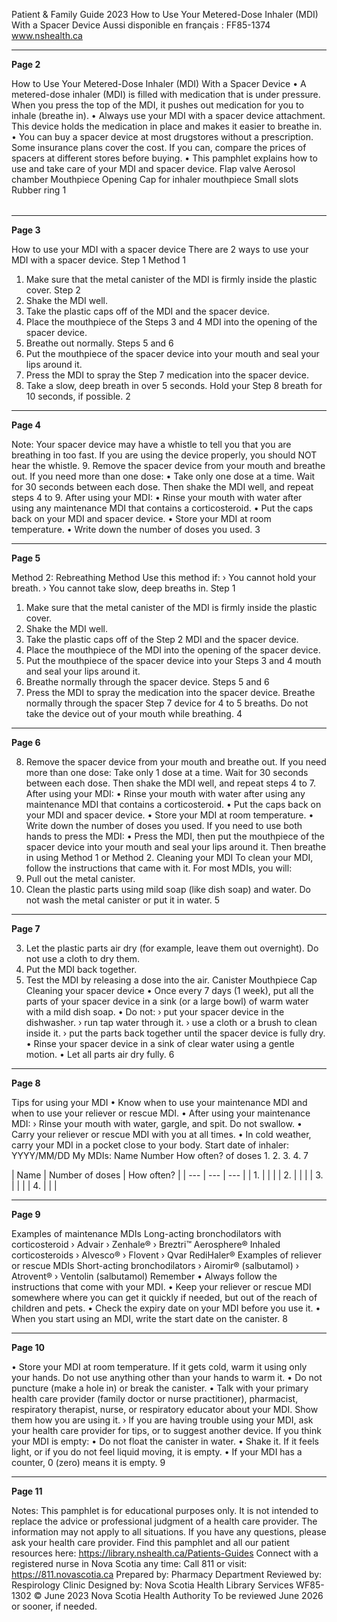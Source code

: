 Patient & Family Guide
2023
How to Use Your
Metered-Dose
Inhaler (MDI) With
a Spacer Device
Aussi disponible en français : FF85-1374
www.nshealth.ca



---
**Page 2**

How to Use Your Metered-Dose
Inhaler (MDI) With a Spacer
Device
• A metered-dose inhaler (MDI) is filled with
medication that is under pressure. When
you press the top of the MDI, it pushes out
medication for you to inhale (breathe in).
• Always use your MDI with a spacer device
attachment. This device holds the medication
in place and makes it easier to breathe in.
• You can buy a spacer device at most
drugstores without a prescription. Some
insurance plans cover the cost. If you can,
compare the prices of spacers at different
stores before buying.
• This pamphlet explains how to use and take
care of your MDI and spacer device.
Flap valve
Aerosol chamber
Mouthpiece
Opening
Cap
for inhaler
mouthpiece
Small slots Rubber ring
1


|  |  |  |  |
| --- | --- | --- | --- |



---
**Page 3**

How to use your MDI with a spacer device
There are 2 ways to use your MDI with a spacer
device.
Step 1
Method 1
1. Make sure that the metal
canister of the MDI is firmly
inside the plastic cover.
Step 2
2. Shake the MDI well.
3. Take the plastic caps off
of the MDI and the spacer
device.
4. Place the mouthpiece of the
Steps 3 and 4
MDI into the opening of the
spacer device.
5. Breathe out normally.
Steps 5 and 6
6. Put the mouthpiece of the
spacer device into your
mouth and seal your lips
around it.
7. Press the MDI to spray the Step 7
medication into the spacer
device.
8. Take a slow, deep breath in
over 5 seconds. Hold your Step 8
breath for 10 seconds, if
possible.
2



---
**Page 4**

Note: Your spacer device may have a whistle to
tell you that you are breathing in too fast. If you
are using the device properly, you should NOT
hear the whistle.
9. Remove the spacer device from your mouth
and breathe out.
If you need more than one dose:
• Take only one dose at a time. Wait for
30 seconds between each dose. Then shake
the MDI well, and repeat steps 4 to 9.
After using your MDI:
• Rinse your mouth with water after using
any maintenance MDI that contains a
corticosteroid.
• Put the caps back on your MDI and spacer
device.
• Store your MDI at room temperature.
• Write down the number of doses you used.
3



---
**Page 5**

Method 2: Rebreathing Method
Use this method if:
› You cannot hold your breath.
› You cannot take slow, deep breaths in.
Step 1
1. Make sure that the metal
canister of the MDI is firmly
inside the plastic cover.
2. Shake the MDI well.
3. Take the plastic caps off of the
Step 2
MDI and the spacer device.
4. Place the mouthpiece of the
MDI into the opening of the
spacer device.
5. Put the mouthpiece of the
spacer device into your Steps 3 and 4
mouth and seal your lips
around it.
6. Breathe normally through
the spacer device. Steps 5 and 6
7. Press the MDI to spray
the medication into the
spacer device. Breathe
normally through the spacer
Step 7
device for 4 to 5 breaths.
Do not take the device out of
your mouth while breathing.
4



---
**Page 6**

8. Remove the spacer device from your mouth
and breathe out.
If you need more than one dose:
Take only 1 dose at a time. Wait for 30 seconds
between each dose. Then shake the MDI well,
and repeat steps 4 to 7.
After using your MDI:
• Rinse your mouth with water after using
any maintenance MDI that contains a
corticosteroid.
• Put the caps back on your MDI and spacer
device.
• Store your MDI at room temperature.
• Write down the number of doses you used.
If you need to use both hands to press the MDI:
• Press the MDI, then put the mouthpiece of the
spacer device into your mouth and seal your
lips around it. Then breathe in using Method 1
or Method 2.
Cleaning your MDI
To clean your MDI, follow the instructions that
came with it. For most MDIs, you will:
1. Pull out the metal canister.
2. Clean the plastic parts using mild soap (like
dish soap) and water. Do not wash the metal
canister or put it in water.
5



---
**Page 7**

3. Let the plastic parts air dry
(for example, leave them out overnight).
Do not use a cloth to dry them.
4. Put the MDI back together.
5. Test the MDI by releasing a dose into the air.
Canister
Mouthpiece
Cap
Cleaning your spacer device
• Once every 7 days (1 week), put all the parts of
your spacer device in a sink (or a large bowl) of
warm water with a mild dish soap.
• Do not:
› put your spacer device in the dishwasher.
› run tap water through it.
› use a cloth or a brush to clean inside it.
› put the parts back together until the
spacer device is fully dry.
• Rinse your spacer device in a sink of clear
water using a gentle motion.
• Let all parts air dry fully.
6



---
**Page 8**

Tips for using your MDI
• Know when to use your maintenance MDI and
when to use your reliever or rescue MDI.
• After using your maintenance MDI:
› Rinse your mouth with water, gargle, and
spit. Do not swallow.
• Carry your reliever or rescue MDI with you at
all times.
• In cold weather, carry your MDI in a pocket
close to your body.
Start date of inhaler:
YYYY/MM/DD
My MDIs:
Name Number How often?
of doses
1.
2.
3.
4.
7


| Name | Number
of doses | How often? |
| --- | --- | --- |
| 1. |  |  |
| 2. |  |  |
| 3. |  |  |
| 4. |  |  |



---
**Page 9**

Examples of maintenance MDIs
Long-acting bronchodilators with
corticosteroid
› Advair
› Zenhale®
› Breztri™ Aerosphere®
Inhaled corticosteroids
› Alvesco®
› Flovent
› Qvar RediHaler®
Examples of reliever or rescue MDIs
Short-acting bronchodilators
› Airomir® (salbutamol)
› Atrovent®
› Ventolin (salbutamol)
Remember
• Always follow the instructions that come with
your MDI.
• Keep your reliever or rescue MDI somewhere
where you can get it quickly if needed, but out
of the reach of children and pets.
• Check the expiry date on your MDI before you
use it.
• When you start using an MDI, write the start
date on the canister.
8



---
**Page 10**

• Store your MDI at room temperature. If it
gets cold, warm it using only your hands.
Do not use anything other than your hands to
warm it.
• Do not puncture (make a hole in) or break the
canister.
• Talk with your primary health care provider
(family doctor or nurse practitioner),
pharmacist, respiratory therapist, nurse, or
respiratory educator about your MDI. Show
them how you are using it.
› If you are having trouble using your MDI,
ask your health care provider for tips, or to
suggest another device.
If you think your MDI is empty:
• Do not float the canister in water.
• Shake it. If it feels light, or if you do not feel
liquid moving, it is empty.
• If your MDI has a counter, 0 (zero) means it is
empty.
9



---
**Page 11**

Notes:
This pamphlet is for educational purposes only. It is
not intended to replace the advice or professional
judgment of a health care provider. The information
may not apply to all situations. If you have any
questions, please ask your health care provider.
Find this pamphlet and all our patient resources here:
https://library.nshealth.ca/Patients-Guides
Connect with a registered nurse in Nova Scotia any time:
Call 811 or visit: https://811.novascotia.ca
Prepared by: Pharmacy Department
Reviewed by: Respirology Clinic
Designed by: Nova Scotia Health Library Services
WF85-1302 © June 2023 Nova Scotia Health Authority
To be reviewed June 2026 or sooner, if needed.


